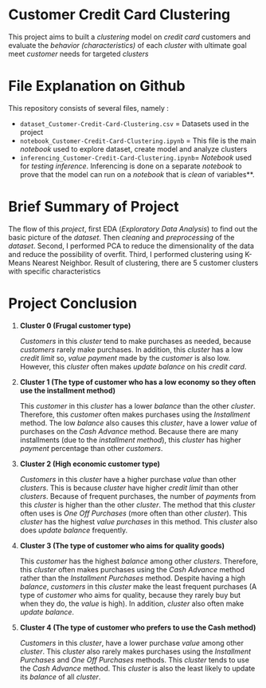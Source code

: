 # Customer Credit Card Clustering

This project aims to built a *clustering* model on *credit card* customers and evaluate the *behavior (characteristics)* of each *cluster* with ultimate goal  meet *customer* needs for targeted *clusters*

# File Explanation on Github

This repository consists of several files, namely :

- `dataset_Customer-Credit-Card-Clustering.csv` = Datasets used in the project
- `notebook_Customer-Credit-Card-Clustering.ipynb` = This file is the main *notebook* used to explore dataset, create model and analyze clusters
- `inferencing_Customer-Credit-Card-Clustering.ipynb`= *Notebook* used for *testing inference*. Inferencing is done on a separate *notebook* to prove that the model can run on a *notebook* that is *clean* of variables**.

# Brief Summary of Project

The flow of this *project*, first EDA (*Exploratory Data Analysis*) to find out the basic picture of the *dataset*. Then *cleaning* and *preprocessing* of the *dataset*. Second, I performed PCA to reduce the dimensionality of the data and reduce the possibility of overfit. Third, I performed clustering using K-Means Nearest Neighbor. Result of clustering, there are 5 customer clusters with specific characteristics

# Project Conclusion

1. **Cluster 0 (Frugal customer type)**

    *Customers* in this *cluster* tend to make purchases as needed, because *customers* rarely make purchases. In addition, this *cluster* has a low *credit limit* so, *value payment* made by the *customer* is also low. However, this *cluster* often makes *update balance* on his *credit card*. 


2. **Cluster 1 (The type of customer who has a low economy so they often use the installment method)**

    This *customer* in this *cluster* has a lower *balance* than the other *cluster*. Therefore, this *customer* often makes purchases using the *Installment* method. The low *balance* also causes this *cluster*, have a lower *value* of purchases on the *Cash Advance* method. Because there are many installments (due to the *installment method*), this *cluster* has higher *payment* percentage than other *customers*. 

3. **Cluster 2 (High economic customer type)**

    *Customers* in this *cluster* have a higher purchase *value* than other *clusters*. This is because *cluster* have higher *credit limit* than other *clusters*. Because of frequent purchases, the number of *payments* from this *cluster* is higher than the other *cluster*. The method that this *cluster* often uses is *One Off Purchases* (more often than other *cluster*). This *cluster* has the highest *value purchases* in this method. This *cluster* also does *update balance* frequently.

4. **Cluster 3 (The type of customer who aims for quality goods)**

    This *customer* has the highest *balance* among other *clusters*. Therefore, this *cluster* often makes purchases using the *Cash Advance* method rather than the *Installment Purchases* method. Despite having a high *balance*, *customers* in this *cluster* make the least frequent purchases (A type of *customer* who aims for quality, because they rarely buy but when they do, the *value* is high). In addition, *cluster* also often make *update balance*.

5. **Cluster 4 (The type of customer who prefers to use the Cash method)**

    *Customers* in this *cluster*, have a lower purchase *value* among other *cluster*. This *cluster* also rarely makes purchases using the *Installment Purchases* and *One Off Purchases* methods. This *cluster* tends to use the *Cash Advance* method. This *cluster* is also the least likely to update its *balance* of all *cluster*.